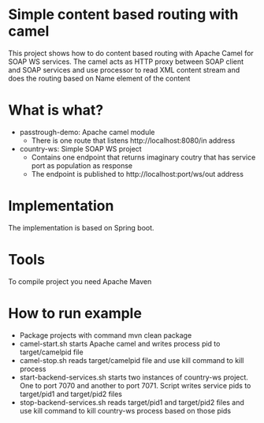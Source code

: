 # Simple content based routing with camel

This project shows how to do content based routing with Apache Camel for SOAP WS services.
The camel acts as HTTP proxy between SOAP client and SOAP services and use processor to read XML content stream and does the routing based on Name element of the content

# What is what?
* passtrough-demo: Apache camel module
  * There is one route that listens http://localhost:8080/in address
* country-ws: Simple SOAP WS project 
  * Contains one endpoint that returns imaginary coutry that has service port as population as response
  * The endpoint is published to http://localhost:port/ws/out address

# Implementation

The implementation is based on Spring boot. 

# Tools

To compile project you need Apache Maven

# How to run example
* Package projects with command mvn clean package
* camel-start.sh starts Apache camel and writes process pid to target/camelpid file
* camel-stop.sh reads target/camelpid file and use kill command to kill process
* start-backend-services.sh starts two instances of country-ws project. One to port 7070 and another to port 7071. Script writes service pids to target/pid1 and target/pid2 files
* stop-backend-services.sh reads target/pid1 and target/pid2 files and use kill command to kill country-ws process based on those pids


